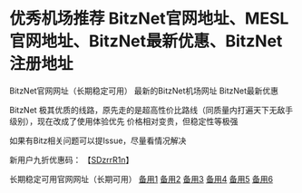 # 优秀机场推荐 BitzNet官网地址、MESL官网地址、BitzNet最新优惠、BitzNet注册地址
BitzNet官网网址（长期稳定可用） 最新的BitzNet机场网址 BitzNet最新优惠

BitzNet
极其优质的线路，原先走的是超高性价比路线（同质量内打遍天下无敌手级别），现在改成了使用体验优先 价格相对变贵，但稳定性等极强

如果有Bitz相关问题可以提Issue，尽量看情况解决

新用户九折优惠码： 【[SDzrrR1n](https://j1.bnaffloop.com/#/register?code=SDzrrR1n)】

长期稳定可用官网网址（长期可用） [备用1](https://www.bitzapp.uk/aff=ITlfQijS) [备用2](https://bitzapp.uk/aff=ITlfQijS) [备用3](https://dd.al/HVy2v) [备用4](https://www.gobitznet.com/aff=ITlfQijS) [备用5](https://www.thebitznet.com/aff=ITlfQijS) [备用6](https://www.tobitznet.com/aff=ITlfQijS)
